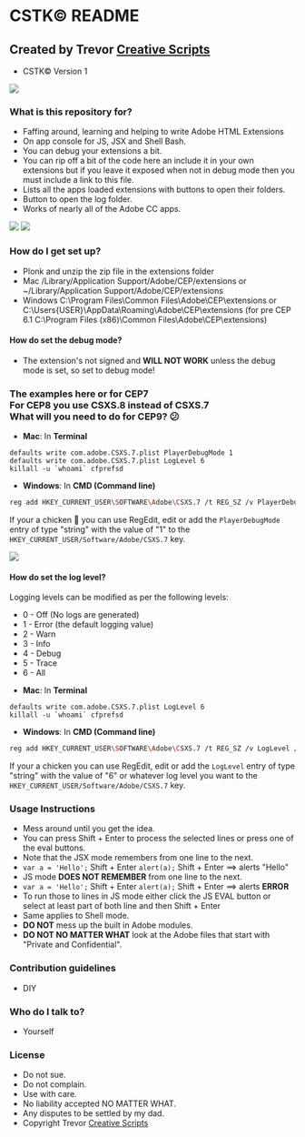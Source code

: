 # CSTK© README #
## Created by Trevor [Creative Scripts](https://creative-scripts.com) ##

* CSTK© Version 1

![][consoleGif]

### What is this repository for? ###

* Faffing around, learning and helping to write Adobe HTML Extensions
* On app console for JS, JSX and Shell Bash.
* You can debug your extensions a bit.
* You can rip off a bit of the code here an include it in your own extensions but if you leave it exposed when not in debug mode then you must include a link to this file.
* Lists all the apps loaded extensions with buttons to open their folders.
* Button to open the log folder.
* Works of nearly all of the Adobe CC apps.

![][console]
![][extensions]

### How do I get set up? ###

* Plonk and unzip the zip file in the extensions folder
* Mac /Library/Application Support/Adobe/CEP/extensions or ~/Library/Application Support/Adobe/CEP/extensions
* Windows C:\Program Files\Common Files\Adobe\CEP\extensions or C:\Users\{USER}\AppData\Roaming\Adobe\CEP\extensions (for pre CEP 6.1 C:\Program Files (x86)\Common Files\Adobe\CEP\extensions)

#### How do set the debug mode? ####
* The extension's not signed and **WILL NOT WORK** unless the debug mode is set, so set to debug mode!
### The examples here or for CEP7<br>For CEP8 you use CSXS.8 instead of CSXS.7<br>What will you need to do for CEP9? 😕
* **Mac**: In **Terminal**
````Shell
defaults write com.adobe.CSXS.7.plist PlayerDebugMode 1
defaults write com.adobe.CSXS.7.plist LogLevel 6
killall -u `whoami` cfprefsd
````
* **Windows**: In **CMD (Command line)**
```` bash
reg add HKEY_CURRENT_USER\SOFTWARE\Adobe\CSXS.7 /t REG_SZ /v PlayerDebugMode /d 1 /f
````
If your a chicken 🐔 you can use RegEdit, edit or add the `PlayerDebugMode` entry of type "string" with the value of "1" to the `HKEY_CURRENT_USER/Software/Adobe/CSXS.7` key.

![][regedit]

#### How do set the log level? ####

Logging levels can be modified as per the following levels:
+ 0 - Off (No logs are generated)
+ 1 - Error (the default logging value)
+ 2 - Warn
+ 3 - Info
+ 4 - Debug
+ 5 - Trace
+ 6 - All

* **Mac**: In **Terminal**
````Shell
defaults write com.adobe.CSXS.7.plist LogLevel 6
killall -u `whoami` cfprefsd
````
* **Windows**: In **CMD (Command line)**
```` bash
reg add HKEY_CURRENT_USER\SOFTWARE\Adobe\CSXS.7 /t REG_SZ /v LogLevel /d 6 /f
````
If your a chicken you can use RegEdit, edit or add the `LogLevel` entry of type "string" with the value of "6" or whatever log level you want to the `HKEY_CURRENT_USER/Software/Adobe/CSXS.7` key.

### Usage Instructions ###

* Mess around until you get the idea.
* You can press Shift + Enter to process the selected lines or press one of the eval buttons.
* Note that the JSX mode remembers from one line to the next.
* `var a = 'Hello';` Shift + Enter `alert(a);` Shift + Enter ==> alerts "Hello"
* JS mode **DOES NOT REMEMBER** from one line to the next.
* `var a = 'Hello';` Shift + Enter `alert(a);` Shift + Enter ==> alerts **ERROR**
* To run those to lines in JS mode either click the JS EVAL button or select at least part of both line and then Shift + Enter
* Same applies to Shell mode.
* **DO NOT** mess up the built in Adobe modules.
* **DO NOT NO MATTER WHAT** look at the Adobe files that start with "Private and Confidential".

### Contribution guidelines ###

* DIY

### Who do I talk to? ###

* Yourself

### License ###

* Do not sue.
* Do not complain.
* Use with care.
* No liability accepted NO MATTER WHAT.
* Any disputes to be settled by my dad.
* Copyright Trevor [Creative Scripts](https://creative-scripts.com)

[regedit]: https://content.screencast.com/users/dtrevor1/folders/Snagit/media/06f14ee3-fa9c-411e-85bf-dce61c8ec9bd/regedit_small.png
[consoleGif]: http://creative-scripts.com/wp-content/uploads/2017/09/CSTK-GIF.gif

[console]: https://content.screencast.com/users/dtrevor1/folders/Snagit/media/09b3efde-0bd3-4dc1-8b00-331f28c81398/CSTK%20Console.png
[extensions]: https://content.screencast.com/users/dtrevor1/folders/Snagit/media/bfd23e15-486f-4ce9-819c-e0aaf2c445e3/All%20extensions.png